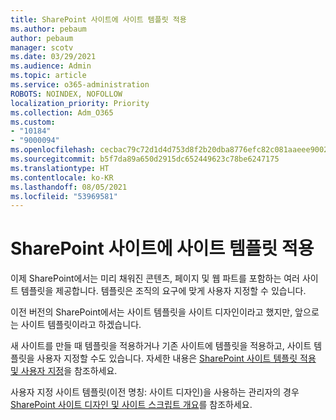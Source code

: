 ```yaml
---
title: SharePoint 사이트에 사이트 템플릿 적용
ms.author: pebaum
author: pebaum
manager: scotv
ms.date: 03/29/2021
ms.audience: Admin
ms.topic: article
ms.service: o365-administration
ROBOTS: NOINDEX, NOFOLLOW
localization_priority: Priority
ms.collection: Adm_O365
ms.custom:
- "10184"
- "9000094"
ms.openlocfilehash: cecbac79c72d1d4d753d8f2b20dba8776efc82c081aaeee900210104d011d53d
ms.sourcegitcommit: b5f7da89a650d2915dc652449623c78be6247175
ms.translationtype: HT
ms.contentlocale: ko-KR
ms.lasthandoff: 08/05/2021
ms.locfileid: "53969581"
---
```

# <a name="apply-site-template-to-sharepoint-sites"></a>SharePoint 사이트에 사이트 템플릿 적용

이제 SharePoint에서는 미리 채워진 콘텐츠, 페이지 및 웹 파트를 포함하는 여러 사이트 템플릿을 제공합니다. 템플릿은 조직의 요구에 맞게 사용자 지정할 수 있습니다. 

이전 버전의 SharePoint에서는 사이트 템플릿을 사이트 디자인이라고 했지만, 앞으로는 사이트 템플릿이라고 하겠습니다. 

새 사이트를 만들 때 템플릿을 적용하거나 기존 사이트에 템플릿을 적용하고, 사이트 템플릿을 사용자 지정할 수도 있습니다. 자세한 내용은 [SharePoint 사이트 템플릿 적용 및 사용자 지정](https://support.microsoft.com/office/39382463-0e45-4d1b-be27-0e96aeec8398)을 참조하세요.

사용자 지정 사이트 템플릿(이전 명칭: 사이트 디자인)을 사용하는 관리자의 경우 [SharePoint 사이트 디자인 및 사이트 스크립트 개요](https://docs.microsoft.com/sharepoint/dev/declarative-customization/site-design-overview)를 참조하세요.
